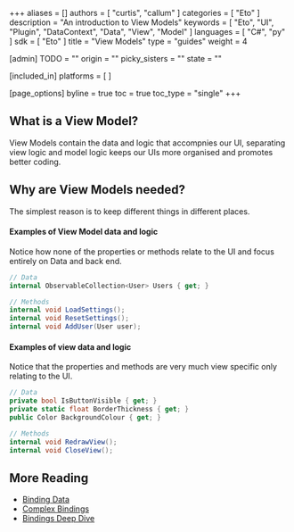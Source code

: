 +++
aliases = []
authors = [ "curtis", "callum" ]
categories = [ "Eto" ]
description = "An introduction to View Models"
keywords = [ "Eto", "UI", "Plugin", "DataContext", "Data", "View", "Model" ]
languages = [ "C#", "py" ]
sdk = [ "Eto" ]
title = "View Models"
type = "guides"
weight = 4

[admin]
TODO = ""
origin = ""
picky_sisters = ""
state = ""

[included_in]
platforms = [ ]

[page_options]
byline = true
toc = true
toc_type = "single"
+++

<!-- cs -- WIP -->

## What is a View Model?
View Models contain the data and logic that accompnies our UI, separating view logic and model logic keeps our UIs more organised and promotes better coding.

## Why are View Models needed?
The simplest reason is to keep different things in different places.

#### Examples of View Model data and logic
Notice how none of the properties or methods relate to the UI and focus entirely on Data and back end.

``` cs
// Data
internal ObservableCollection<User> Users { get; }

// Methods
internal void LoadSettings();
internal void ResetSettings();
internal void AddUser(User user);
```

#### Examples of view data and logic
Notice that the properties and methods are very much view specific only relating to the UI.

``` cs
// Data
private bool IsButtonVisible { get; }
private static float BorderThickness { get; }
public Color BackgroundColour { get; }

// Methods
internal void RedrawView();
internal void CloseView();
```

<!--
# View Model structure

## A very basic View Mdoel
A very basic View Model with a single property.

``` cs
internal class MyViewModel
{
  public int Count { get; set; } = 0;
}
```

## A better basic View Model


``` cs
public class MyViewModel : INotifyPropertyChanged
{

  private int _count { get; set; }
  public int Count
  {
    get => _count;
    set
    {
      _count = value;
      RaisePropertyChanged(nameof(Count));
    }
  }

  public event PropertyChangedEventHandler PropertyChanged;

  protected virtual void RaisePropertyChanged(string propertyName)
  {
    PropertyChanged?.Invoke(this, new PropertyChangedEventArgs(propertyName));
  }
}
```

## A much better and simpler View Model
Rhino.UI has a ViewModel that can be used to save repeating yourself

``` cs
public class MyViewModel : Rhino.UI.ViewModel
{

  private int _count { get; set; }
  public int Count
  {
    get => _count;
    set
    {
      _count = value;
      RaisePropertyChanged(nameof(Count));
    }
  }
}
```
-->

## More Reading
- [Binding Data](../binding)
- [Complex Bindings](../complex-bindings)
- [Bindings Deep Dive ](../bindings-explained)
